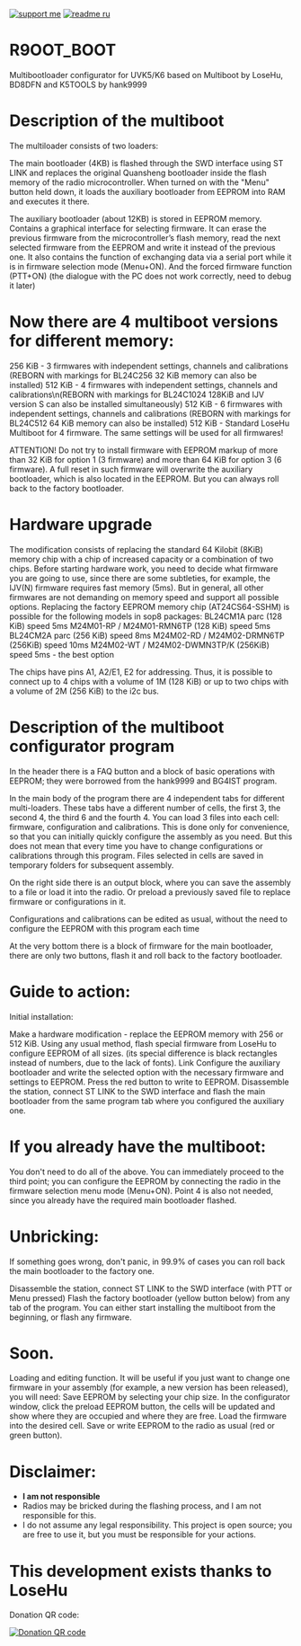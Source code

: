 [![support me](https://img.shields.io/badge/Support%20me-CloudTips-blue)](https://pay.cloudtips.ru/p/c197b86d) [![readme ru](https://img.shields.io/badge/README%20%D0%BD%D0%B0%20%D1%80%D1%83%D1%81%D1%81%D0%BA%D0%BE%D0%BC-214a57)](/README_RU.md)

# R9OOT_BOOT
Multibootloader configurator for UVK5/K6 based on Multiboot by LoseHu, BD8DFN and K5TOOLS by hank9999 

# Description of the multiboot
The multiloader consists of two loaders:

The main bootloader (4KB) is flashed through the SWD interface using ST LINK and replaces the original Quansheng bootloader inside the flash memory of the radio microcontroller. When turned on with the "Menu" button held down, it loads the auxiliary bootloader from EEPROM into RAM and executes it there.

The auxiliary bootloader (about 12KB) is stored in EEPROM memory. Contains a graphical interface for selecting firmware. It can erase the previous firmware from the microcontroller’s flash memory, read the next selected firmware from the EEPROM and write it instead of the previous one. It also contains the function of exchanging data via a serial port while it is in firmware selection mode (Menu+ON). And the forced firmware function (PTT+ON) (the dialogue with the PC does not work correctly, need to debug it later)

# Now there are 4 multiboot versions for different memory:

256 KiB - 3 firmwares with independent settings, channels and calibrations (REBORN with markings for BL24C256 32 KiB memory can also be installed)
512 KiB - 4 firmwares with independent settings, channels and calibrations\n(REBORN with markings for BL24C1024 128KiB and IJV version S can also be installed simultaneously)
512 KiB - 6 firmwares with independent settings, channels and calibrations (REBORN with markings for BL24C512 64 KiB memory can also be installed)
512 KiB - Standard LoseHu Multiboot for 4 firmware. The same settings will be used for all firmwares!

ATTENTION! Do not try to install firmware with EEPROM markup of more than 32 KiB for option 1 (3 firmware) and more than 64 KiB for option 3 (6 firmware). A full reset in such firmware will overwrite the auxiliary bootloader, which is also located in the EEPROM. But you can always roll back to the factory bootloader.

# Hardware upgrade
The modification consists of replacing the standard 64 Kilobit (8KiB) memory chip with a chip of increased capacity or a combination of two chips. Before starting hardware work, you need to decide what firmware you are going to use, since there are some subtleties, for example, the IJV(N) firmware requires fast memory (5ms).
But in general, all other firmwares are not demanding on memory speed and support all possible options.
Replacing the factory EEPROM memory chip (AT24CS64-SSHM) is possible for the following models in sop8 packages:
BL24CM1A parc (128 KiB) speed 5ms
M24M01-RP / M24M01-RMN6TP (128 KiB) speed 5ms
BL24CM2A parc (256 KiB) speed 8ms
M24M02-RD / M24M02-DRMN6TP (256KiB) speed 10ms
M24M02-WT / M24M02-DWMN3TP/K (256KiB) speed 5ms - the best option

The chips have pins A1, A2/E1, E2 for addressing. Thus, it is possible to connect up to 4 chips with a volume of 1M (128 KiB) or up to two chips with a volume of 2M (256 KiB) to the i2c bus.
# Description of the multiboot configurator program
In the header there is a FAQ button and a block of basic operations with EEPROM; they were borrowed from the hank9999 and BG4IST program.

In the main body of the program there are 4 independent tabs for different multi-loaders. These tabs have a different number of cells, the first 3, the second 4, the third 6 and the fourth 4. 
You can load 3 files into each cell: firmware, configuration and calibrations.
This is done only for convenience, so that you can initially quickly configure the assembly as you need. But this does not mean that every time you have to change configurations or calibrations through this program. 
Files selected in cells are saved in temporary folders for subsequent assembly.

On the right side there is an output block, where you can save the assembly to a file or load it into the radio. Or preload a previously saved file to replace firmware or configurations in it. 

Configurations and calibrations can be edited as usual, without the need to configure the EEPROM with this program each time

At the very bottom there is a block of firmware for the main bootloader, there are only two buttons, flash it and roll back to the factory bootloader.
# Guide to action:
Initial installation:

Make a hardware modification - replace the EEPROM memory with 256 or 512 KiB.
Using any usual method, flash special firmware from LoseHu to configure EEPROM of all sizes. (its special difference is black rectangles instead of numbers, due to the lack of fonts). Link
Configure the auxiliary bootloader and write the selected option with the necessary firmware and settings to EEPROM. Press the red button to write to EEPROM.
Disassemble the station, connect ST LINK to the SWD interface and flash the main bootloader from the same program tab where you configured the auxiliary one.

# If you already have the multiboot:
You don't need to do all of the above. You can immediately proceed to the third point; you can configure the EEPROM by connecting the radio in the firmware selection menu mode (Menu+ON). Point 4 is also not needed, since you already have the required main bootloader flashed.
# Unbricking:
If something goes wrong, don't panic, in 99.9% of cases you can roll back the main bootloader to the factory one.

Disassemble the station, connect ST LINK to the SWD interface (with PTT or Menu pressed) 
Flash the factory bootloader (yellow button below) from any tab of the program. 
You can either start installing the multiboot from the beginning, or flash any firmware.


# Soon.
Loading and editing function. It will be useful if you just want to change one firmware in your assembly (for example, a new version has been released), you will need: 
Save EEPROM by selecting your chip size.
In the configurator window, click the preload EEPROM button, the cells will be updated and show where they are occupied and where they are free.
Load the firmware into the desired cell.
Save or write EEPROM to the radio as usual (red or green button).

# Disclaimer:

* **I am not responsible**
* Radios may be bricked during the flashing process, and I am not responsible for this.
* I do not assume any legal responsibility. This project is open source; you are free to use it, but you must be responsible for your actions.

# This development exists thanks to LoseHu
Donation QR code:

[![Donation QR code](https://github.com/losehu/uv-k5-firmware-chinese/blob/main/payment/show.png)](https://losehu.github.io/payment-codes/)
